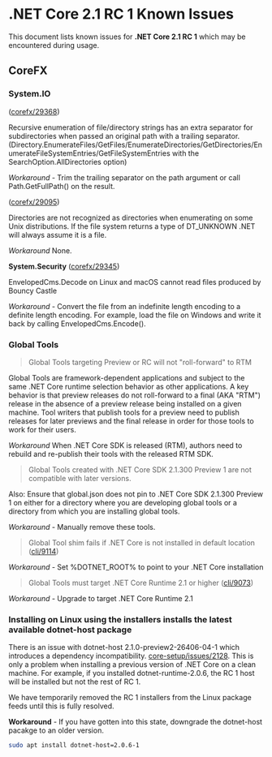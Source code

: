 # .NET Core 2.1 RC 1 Known Issues

This document lists known issues for **.NET Core 2.1 RC 1** which may be encountered during usage.

## CoreFX

### System.IO

([corefx/29368](https://github.com/dotnet/corefx/issues/29368))

Recursive enumeration of file/directory strings has an extra separator for subdirectories when passed an original path with a trailing separator. (Directory.EnumerateFiles/GetFiles/EnumerateDirectories/GetDirectories/EnumerateFileSystemEntries/GetFileSystemEntries with the SearchOption.AllDirectories option)

*Workaround* - Trim the trailing separator on the path argument or call Path.GetFullPath() on the result.

([corefx/29095](https://github.com/dotnet/corefx/issues/29095))

Directories are not recognized as directories when enumerating on some Unix distributions. If the file system returns a type of DT_UNKNOWN .NET will always assume it is a file.

*Workaround* None.

**System.Security** ([corefx/29345](https://github.com/dotnet/corefx/issues/29345))

EnvelopedCms.Decode on Linux and macOS cannot read files produced by Bouncy Castle

*Workaround* - Convert the file from an indefinite length encoding to a definite length encoding.  For example, load the file on Windows and write it back by calling EnvelopedCms.Encode().

### Global Tools

> Global Tools targeting Preview or RC will not "roll-forward" to RTM

Global Tools are framework-dependent applications and subject to the same .NET Core runtime selection behavior as other applications. A key behavior is that preview releases do not roll-forward to a final (AKA "RTM") release in the absence of a preview release being installed on a given machine. Tool writers that publish tools for a preview need to publish releases for later previews and the final release in order for those tools to work for their users.

*Workaround* When .NET Core SDK is released (RTM), authors need to rebuild and re-publish their tools with the released RTM SDK.

> Global Tools created with .NET Core SDK 2.1.300 Preview 1 are not compatible with later versions.

Also: Ensure that global.json does not pin to .NET Core SDK 2.1.300 Preview 1 on either for a  directory where you are developing global tools or a directory from which you are installing global tools.

*Workaround* - Manually remove these tools.

> Global Tool shim fails if .NET Core is not installed in default location ([cli/9114](https://github.com/dotnet/cli/issues/9114))

*Workaround* - Set %DOTNET_ROOT% to point to your .NET Core installation

> Global Tools must target .NET Core Runtime 2.1 or higher ([cli/9073](https://github.com/dotnet/cli/issues/9073))

*Workaround* - Upgrade to target .NET Core Runtime 2.1

### Installing on Linux using the installers installs the latest available dotnet-host package

There is an issue with dotnet-host 2.1.0-preview2-26406-04-1 which introduces a dependency incompatibility. [core-setup/issues/2128](https://github.com/dotnet/core-setup/issues/4007). This is only a problem when installing a previous version of .NET Core on a clean machine. For example, if you installed dotnet-runtime-2.0.6, the RC 1 host will be installed but not the rest of RC 1.

We have temporarily removed the RC 1 installers from the Linux package feeds until this is fully resolved.

**Workaround** - If you have gotten into this state, downgrade the dotnet-host pacakge to an older version.

```bash
sudo apt install dotnet-host=2.0.6-1
```
